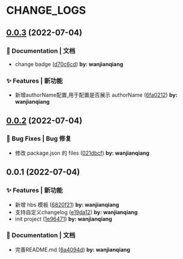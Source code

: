 # CHANGE_LOGS

## [0.0.3](https://github.com/GOGOGOSIR/release-it-free/compare/v0.0.2...v0.0.3) (2022-07-04)


### 📝 Documentation | 文档

- change badge ([d70c6cd](https://github.com/GOGOGOSIR/release-it-free/commit/d70c6cd3766a62b7bff9a2796d636a6f6ba105b8)) **by: wanjianqiang**

### ✨ Features | 新功能

- 新增authorName配置,用于配置是否展示 authorName ([6fa0212](https://github.com/GOGOGOSIR/release-it-free/commit/6fa0212e91a08db0a562e2103c5d769243ffa648)) **by: wanjianqiang**

## [0.0.2](https://github.com/GOGOGOSIR/release-it-free/compare/v0.0.1...v0.0.2) (2022-07-04)


### 🐛 Bug Fixes | Bug 修复

- 修改 package.json 的 files ([021dbcf](https://github.com/GOGOGOSIR/release-it-free/commit/021dbcf3bca110e32defb644895dc24072c3f6a7)) **by: wanjianqiang**

## 0.0.1 (2022-07-04)


### ✨ Features | 新功能

- 新增 hbs 模板 ([6820f21](https://github.com/GOGOGOSIR/release-it-free/commit/6820f215c8204c358b5384b4d33a6c448444831a)) **by: wanjianqiang**
- 支持自定义changelog ([e19da12](https://github.com/GOGOGOSIR/release-it-free/commit/e19da127c1ae1ec13908d7693a9b697cca377aa2)) **by: wanjianqiang**
- init project ([1e96471](https://github.com/GOGOGOSIR/release-it-free/commit/1e964712a213f6541ce7102aafad8e41cf1ac805)) **by: wanjianqiang**

### 📝 Documentation | 文档

- 完善README.md ([6a4094d](https://github.com/GOGOGOSIR/release-it-free/commit/6a4094d5b9c493924d07585a3d023964db5a614f)) **by: wanjianqiang**